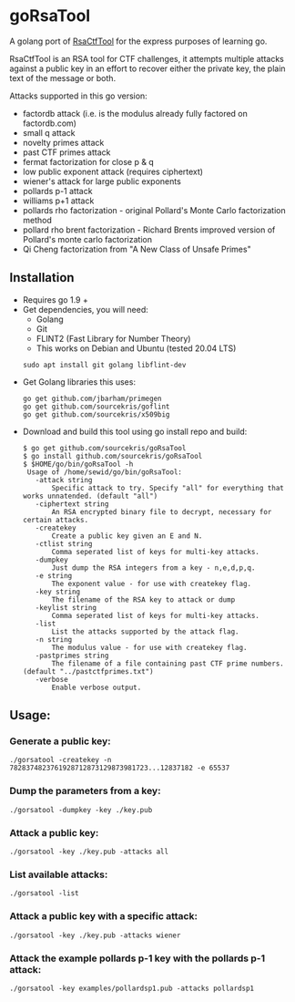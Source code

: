 # goRsaTool

A golang port of [RsaCtfTool](https://github.com/sourcekris/RsaCtfTool) for the express purposes of learning go.

RsaCtfTool is an RSA tool for CTF challenges, it attempts multiple attacks against a public key in an effort to recover either the private key, the plain text of the message or both.

Attacks supported in this go version:

* factordb attack (i.e. is the modulus already fully factored on factordb.com)
* small q attack
* novelty primes attack
* past CTF primes attack
* fermat factorization for close p & q
* low public exponent attack (requires ciphertext)
* wiener's attack for large public exponents
* pollards p-1 attack
* williams p+1 attack
* pollards rho factorization - original Pollard's Monte Carlo factorization method
* pollard rho brent factorization - Richard Brents improved version of Pollard's monte carlo factorization
* Qi Cheng factorization from "A New Class of Unsafe Primes"

## Installation
 * Requires go 1.9 +
 * Get dependencies, you will need:
    * Golang
    * Git
    * FLINT2 (Fast Library for Number Theory)
    * This works on Debian and Ubuntu (tested 20.04 LTS)
    ```
    sudo apt install git golang libflint-dev
    ```
 * Get Golang libraries this uses:
   ```
   go get github.com/jbarham/primegen
   go get github.com/sourcekris/goflint
   go get github.com/sourcekris/x509big
   ```
 * Download and build this tool using go install repo and build:
   ```
   $ go get github.com/sourcekris/goRsaTool
   $ go install github.com/sourcekris/goRsaTool
   $ $HOME/go/bin/goRsaTool -h
    Usage of /home/sewid/go/bin/goRsaTool:
      -attack string
          Specific attack to try. Specify "all" for everything that works unnatended. (default "all")
      -ciphertext string
          An RSA encrypted binary file to decrypt, necessary for certain attacks.
      -createkey
          Create a public key given an E and N.
      -ctlist string
          Comma seperated list of keys for multi-key attacks.
      -dumpkey
          Just dump the RSA integers from a key - n,e,d,p,q.
      -e string
          The exponent value - for use with createkey flag.
      -key string
          The filename of the RSA key to attack or dump
      -keylist string
          Comma seperated list of keys for multi-key attacks.
      -list
          List the attacks supported by the attack flag.
      -n string
          The modulus value - for use with createkey flag.
      -pastprimes string
          The filename of a file containing past CTF prime numbers. (default "../pastctfprimes.txt")
      -verbose
          Enable verbose output.
   ```
 

## Usage:

### Generate a public key:
`./gorsatool -createkey -n 7828374823761928712873129873981723...12837182 -e 65537`

### Dump the parameters from a key:
`./gorsatool -dumpkey -key ./key.pub`

### Attack a public key:
`./gorsatool -key ./key.pub -attacks all`

### List available attacks:
`./gorsatool -list`

### Attack a public key with a specific attack:
`./gorsatool -key ./key.pub -attacks wiener`

### Attack the example pollards p-1 key with the pollards p-1 attack:
`./gorsatool -key examples/pollardsp1.pub -attacks pollardsp1`